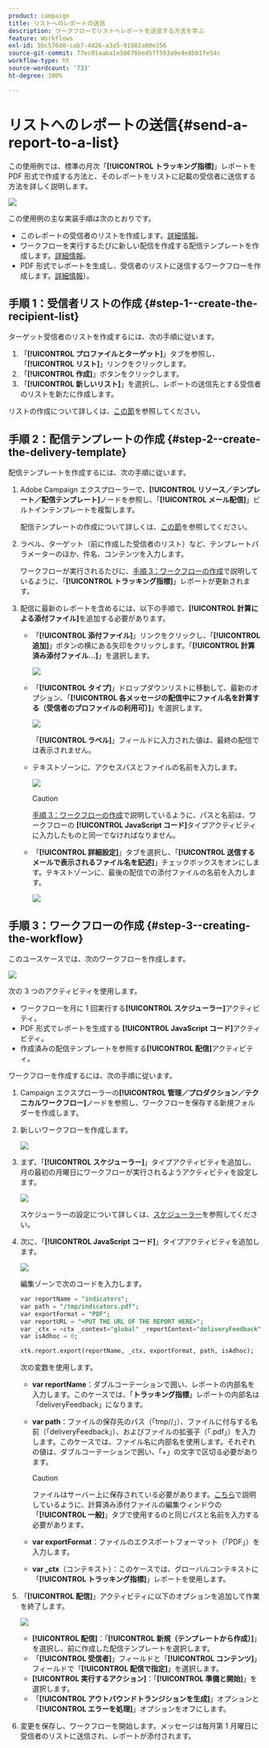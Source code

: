 ```yaml
---
product: campaign
title: リストへのレポートの送信
description: ワークフローでリストへレポートを送信する方法を学ぶ
feature: Workflows
exl-id: 5bc576d0-cab7-4d26-a3a5-91982a00e356
source-git-commit: 77ec01aaba1e50676bed57f503a9e4e8bb1fe54c
workflow-type: ht
source-wordcount: '733'
ht-degree: 100%

---
```


# リストへのレポートの送信{#send-a-report-to-a-list}

この使用例では、標準の月次「**[!UICONTROL トラッキング指標]**」レポートを PDF 形式で作成する方法と、そのレポートをリストに記載の受信者に送信する方法を詳しく説明します。

![](assets/use_case_report_intro.png)

この使用例の主な実装手順は次のとおりです。

* このレポートの受信者のリストを作成します。[詳細情報](#step-1--create-the-recipient-list)。
* ワークフローを実行するたびに新しい配信を作成する配信テンプレートを作成します。[詳細情報](#step-2--create-the-delivery-template)。
* PDF 形式でレポートを生成し、受信者のリストに送信するワークフローを作成します。[詳細情報](#step-3--create-the-workflow)）。

## 手順 1：受信者リストの作成 {#step-1--create-the-recipient-list}

ターゲット受信者のリストを作成するには、次の手順に従います。

1. 「**[!UICONTROL プロファイルとターゲット]**」タブを参照し、「**[!UICONTROL リスト]**」リンクをクリックします。
1. 「**[!UICONTROL 作成]**」ボタンをクリックします。
1. 「**[!UICONTROL 新しいリスト]**」を選択し、レポートの送信先とする受信者のリストを新たに作成します。

リストの作成について詳しくは、[この節](../../v8/audiences/create-audiences.md)を参照してください。

## 手順 2：配信テンプレートの作成 {#step-2--create-the-delivery-template}

配信テンプレートを作成するには、次の手順に従います。

1. Adobe Campaign エクスプローラーで、**[!UICONTROL リソース／テンプレート／配信テンプレート]**&#x200B;ノードを参照し、「**[!UICONTROL メール配信]**」ビルトインテンプレートを複製します。

   配信テンプレートの作成について詳しくは、[この節](../../v8/send/create-templates.md)を参照してください。

1. ラベル、ターゲット（前に作成した受信者のリスト）など、テンプレートパラメーターのほか、件名、コンテンツを入力します。

   ワークフローが実行されるたびに、[手順 3：ワークフローの作成](#step-3--creating-the-workflow)で説明しているように、「**[!UICONTROL トラッキング指標]**」レポートが更新されます。

1. 配信に最新のレポートを含めるには、以下の手順で、**[!UICONTROL 計算による添付ファイル]**&#x200B;を追加する必要があります。

   * 「**[!UICONTROL 添付ファイル]**」リンクをクリックし、「**[!UICONTROL 追加]**」ボタンの横にある矢印をクリックします。「**[!UICONTROL 計算済み添付ファイル…]**」を選択します。

     ![](assets/use_case_report_4.png)

   * 「**[!UICONTROL タイプ]**」ドロップダウンリストに移動して、最新のオプション、「**[!UICONTROL 各メッセージの配信中にファイル名を計算する（受信者のプロファイルの利用可）]**」を選択します。

     ![](assets/use_case_report_5.png)

     「**[!UICONTROL ラベル]**」フィールドに入力された値は、最終の配信では表示されません。

   * テキストゾーンに、アクセスパスとファイルの名前を入力します。

     ![](assets/use_case_report_6.png)

     >[!CAUTION]
     >
     >[手順 3：ワークフローの作成](#step-3--creating-the-workflow)で説明しているように、パスと名前は、ワークフローの **[!UICONTROL JavaScript コード]**&#x200B;タイプアクティビティに入力したものと同一でなければなりません。

   * 「**[!UICONTROL 詳細設定]**」タブを選択し、「**[!UICONTROL 送信するメールで表示されるファイル名を記述]**」チェックボックスをオンにします。テキストゾーンに、最後の配信での添付ファイルの名前を入力します。

     ![](assets/use_case_report_6b.png)

## 手順 3：ワークフローの作成 {#step-3--creating-the-workflow}

このユースケースでは、次のワークフローを作成します。

![](assets/use_case_report_8.png)

次の 3 つのアクティビティを使用します。

* ワークフローを月に 1 回実行する&#x200B;**[!UICONTROL スケジューラー]**&#x200B;アクティビティ。
* PDF 形式でレポートを生成する **[!UICONTROL JavaScript コード]**&#x200B;アクティビティ。
* 作成済みの配信テンプレートを参照する&#x200B;**[!UICONTROL 配信]**&#x200B;アクティビティ。

ワークフローを作成するには、次の手順に従います。

1. Campaign エクスプローラーの&#x200B;**[!UICONTROL 管理／プロダクション／テクニカルワークフロー]**&#x200B;ノードを参照し、ワークフローを保存する新規フォルダーを作成します。
1. 新しいワークフローを作成します。

   ![](assets/use_case_report_7.png)

1. まず、「**[!UICONTROL スケジューラー]**」タイプアクティビティを追加し、月の最初の月曜日にワークフローが実行されるようアクティビティを設定します。

   ![](assets/use_case_report_9.png)

   スケジューラーの設定について詳しくは、[スケジューラー](scheduler.md)を参照してください。

1. 次に、「**[!UICONTROL JavaScript コード]**」タイプアクティビティを追加します。

   ![](assets/use_case_report_10.png)

   編集ゾーンで次のコードを入力します。

   ```sql
   var reportName = "indicators";
   var path = "/tmp/indicators.pdf";
   var exportFormat = "PDF";
   var reportURL = "<PUT THE URL OF THE REPORT HERE>";
   var _ctx = <ctx _context="global" _reportContext="deliveryFeedback" />
   var isAdhoc = 0;
   
   xtk.report.export(reportName, _ctx, exportFormat, path, isAdhoc);
   ```


   次の変数を使用します。

   * **var reportName**：ダブルコーテーションで囲い、レポートの内部名を入力します。このケースでは、「**トラッキング指標**」レポートの内部名は「deliveryFeedback」になります。
   * **var path**：ファイルの保存先のパス（「tmp//」）、ファイルに付与する名前（「deliveryFeedback」）、およびファイルの拡張子（「.pdf」）を入力します。このケースでは、ファイル名に内部名を使用します。それぞれの値は、ダブルコーテーションで囲い、「+」の文字で区切る必要があります。

     >[!CAUTION]
     >
     >ファイルはサーバー上に保存されている必要があります。[こちら](#step-2--create-the-delivery-template)で説明しているように、計算済み添付ファイルの編集ウィンドウの「**[!UICONTROL 一般]**」タブで使用するのと同じパスと名前を入力する必要があります。

   * **var exportFormat**：ファイルのエクスポートフォーマット（「PDF」）を入力します。
   * **var _ctx**（コンテキスト）：このケースでは、グローバルコンテキストに「**[!UICONTROL トラッキング指標]**」レポートを使用します。

1. 「**[!UICONTROL 配信]**」アクティビティに以下のオプションを追加して作業を終了します。

   ![](assets/use_case_report_11.png)

   * **[!UICONTROL 配信]**：「**[!UICONTROL 新規（テンプレートから作成）]**」を選択し、前に作成した配信テンプレートを選択します。
   * 「**[!UICONTROL 受信者]**」フィールドと「**[!UICONTROL コンテンツ]**」フィールドで「**[!UICONTROL 配信で指定]**」を選択します。
   * **[!UICONTROL 実行するアクション]**：「**[!UICONTROL 準備と開始]**」を選択します。
   * 「**[!UICONTROL アウトバウンドトランジションを生成]**」オプションと「**[!UICONTROL エラーを処理]**」オプションをオフにします。

1. 変更を保存し、ワークフローを開始します。メッセージは毎月第 1 月曜日に受信者のリストに送信され、レポートが添付されます。
